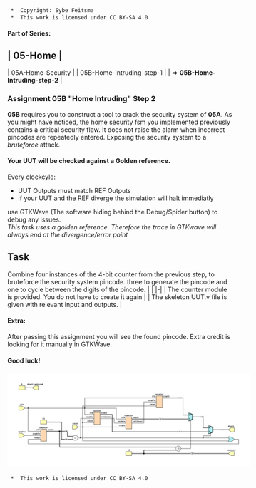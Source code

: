 ```
 *  Copyright: Sybe Feitsma
 *  This work is licensed under CC BY-SA 4.0 
```

#### Part of Series:
  | 05-Home |
  ---------------------
  | 05A-Home-Security |
  | 05B-Home-Intruding-step-1 |
  | => **05B-Home-Intruding-step-2** |

 
### Assignment 05B "Home Intruding" Step 2

  **05B** requires you to construct a tool to crack the security system of **05A**. As you might have noticed, the home security fsm you implemented previously contains a critical security flaw. It does not raise the alarm when incorrect pincodes are repeatedly entered. Exposing the security system to a *bruteforce* attack.

  
#### Your UUT will be checked against a Golden reference. 
  Every clockcyle:

  - UUT Outputs must match REF Outputs
  - If your UUT and the REF diverge the simulation will halt immediatly

  use GTKWave (The software hiding behind the Debug/Spider button) to debug any issues.\
  *This task uses a golden reference. Therefore the trace in GTKwave will always end at the divergence/error point*

  ## Task
  Combine four instances of the 4-bit counter from the previous step, to bruteforce the security system pincode. three to generate the pincode and one to cycle between the digits of the pincode.
  | |
  |-|
  | The counter module is provided. You do not have to create it again |
  | The skeleton UUT.v file is given with relevant input and outputs. |

  #### Extra:

  After passing this assignment you will see the found pincode. Extra credit is looking for it manually in GTKWave.

  #### Good luck!

<img src="diagram.svg" style="background-color:white;padding:20px;">

```
 *  This work is licensed under CC BY-SA 4.0 
```